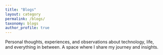 ```yaml
---
title: "Blogs"
layout: category
permalink: /blogs/
taxonomy: blogs
author_profile: true
---
```


Personal thoughts, experiences, and observations about technology, life, and everything in between. A space where I share my journey and insights. 